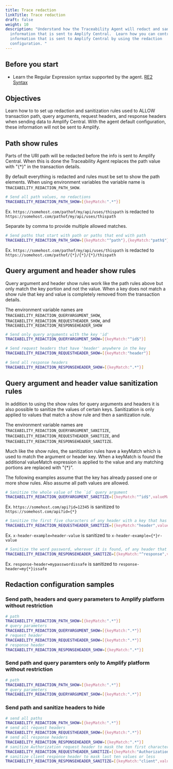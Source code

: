 ```yaml
---
title: Trace redaction
linkTitle: Trace redaction
draft: false
weight: 10
description: "Understand how the Traceability Agent will redact and sanitize
  information that is sent to Amplify Central.  Learn how you can control the
  information that is sent to Amplify Central by using the redaction
  configuration. "
---
```

## Before you start

* Learn the Regular Expression syntax supported by the agent. [RE2 Syntax](https://github.com/google/re2/wiki/Syntax)

## Objectives

Learn how to to set up redaction and sanitization rules used to ALLOW transaction path, query arguments, request headers, and response headers when sending data to Amplify Central. With the agent default configuration, these information will not be sent to Amplify.

## Path show rules

Parts of the URI path will be redacted before the info is sent to Amplify Central. When this is done the Traceability Agent replaces the path value with "{*}" in the transaction details.

By default everything is redacted and rules must be set to show the path elements. When using environment variables the variable name is `TRACEABILITY_REDACTION_PATH_SHOW`.

```bash
# Send all path values, no redactions
TRACEABILITY_REDACTION_PATH_SHOW=[{keyMatch:".*"}]
```

Ex. `https://somehost.com/pathof/my/api/uses/thispath` is redacted to `https://somehost.com/pathof/my/api/uses/thispath`

Separate by comma to provide multiple allowed matches.

```bash
# Send paths that start with path or paths that end with path
TRACEABILITY_REDACTION_PATH_SHOW=[{keyMatch:"^path"},{keyMatch:"path$"}]
```

Ex. `https://somehost.com/pathof/my/api/uses/thispath` is redacted to `https://somehost.com/pathof/{*}/{*}/{*}/thispath`

## Query argument and header show rules

Query argument and header show rules work like the path rules above but only match the key portion and not the value. When a key does not match a show rule that key and value is completely removed from the transaction details.

The environment variable names are `TRACEABILITY_REDACTION_QUERYARGUMENT_SHOW`, `TRACEABILITY_REDACTION_REQUESTHEADER_SHOW`, and `TRACEABILITY_REDACTION_RESPONSEHEADER_SHOW`

```bash
# Send only query arguments with the key 'id'
TRACEABILITY_REDACTION_QUERYARGUMENT_SHOW=[{keyMatch:"^id$"}]

# Send request headers that have 'header' anywhere in the key
TRACEABILITY_REDACTION_REQUESTHEADER_SHOW=[{keyMatch:"header"}]

# Send all response headers
TRACEABILITY_REDACTION_RESPONSEHEADER_SHOW=[{keyMatch:".*"}]
```

## Query argument and header value sanitization rules

In addition to using the show rules for query arguments and headers it is also possible to sanitize the values of certain keys.  Sanitization is only applied to values that match a show rule and then a sanitization rule.

The environment variable names are `TRACEABILITY_REDACTION_QUERYARGUMENT_SANITIZE`, `TRACEABILITY_REDACTION_REQUESTHEADER_SANITIZE`, and `TRACEABILITY_REDACTION_RESPONSEHEADER_SANITIZE`.

Much like the show rules, the sanitization rules have a keyMatch which is used to match the argument or header key.  When a keyMatch is found the additional valueMatch expression is applied to the value and any matching portions are replaced with "{*}".

The following examples assume that the key has already passed one or more show rules. Also assume all path values are allowed.

```bash
# Sanitize the whole value of the `id` query argument
TRACEABILITY_REDACTION_QUERYARGUMENT_SANITIZE=[{keyMatch:"^id$",valueMatch:".*"}]
```

Ex. `https://somehost.com/api?id=12345` is sanitized to `https://somehost.com/api?id={*}`

```bash
# Sanitize the first five characters of any header with a key that has 'header' in it
TRACEABILITY_REDACTION_REQUESTHEADER_SANITIZE=[{keyMatch:"header",valueMatch:"^.{0,5}"}]
```

Ex. `x-header-example=header-value` is sanitized to `x-header-example={*}r-value`

```bash
# Sanitize the word password, wherever it is found, of any header that starts with 'response'
TRACEABILITY_REDACTION_RESPONSEHEADER_SANITIZE=[{keyMatch:"^response",valueMatch:"password"}]
```

Ex. `response-header=mypasswordissafe` is sanitized to `response-header=my{*}issafe`

## Redaction configuration samples

### Send path, headers and query parameters to Amplify platform without restriction

```bash
# path
TRACEABILITY_REDACTION_PATH_SHOW=[{keyMatch:".*"}]
# query parameters
TRACEABILITY_REDACTION_QUERYARGUMENT_SHOW=[{keyMatch:".*"}]
# request header
TRACEABILITY_REDACTION_REQUESTHEADER_SHOW=[{keyMatch:".*"}]
# response header
TRACEABILITY_REDACTION_RESPONSEHEADER_SHOW=[{keyMatch:".*"}]
```

### Send path and query paramters only to Amplify platform without restriction

```bash
# path
TRACEABILITY_REDACTION_PATH_SHOW=[{keyMatch:".*"}]
# query parameters
TRACEABILITY_REDACTION_QUERYARGUMENT_SHOW=[{keyMatch:".*"}]
```

### Send path and sanitize headers to hide

```bash
# send all paths
TRACEABILITY_REDACTION_PATH_SHOW=[{keyMatch:".*"}]
# send all request headers
TRACEABILITY_REDACTION_REQUESTHEADER_SHOW=[{keyMatch:".*"}]
# send all response headers
TRACEABILITY_REDACTION_RESPONSEHEADER_SHOW=[{keyMatch:".*"}]
# sanitize Authorization request header to mask the ten first characters or less
TRACEABILITY_REDACTION_REQUESTHEADER_SANITIZE=[{keyMatch:"Authorization",valueMatch:"^.{0,10}"}]
# sanitize client response header to mask last ten values or less
TRACEABILITY_REDACTION_RESPONSEHEADER_SANITIZE=[{keyMatch:"client",valueMatch:".{0,10}$"}]
```
